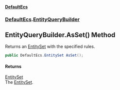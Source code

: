 #### [DefaultEcs](./index.md 'index')
### [DefaultEcs](./DefaultEcs.md 'DefaultEcs').[EntityQueryBuilder](./DefaultEcs-EntityQueryBuilder.md 'DefaultEcs.EntityQueryBuilder')
## EntityQueryBuilder.AsSet() Method
Returns an [EntitySet](./DefaultEcs-EntitySet.md 'DefaultEcs.EntitySet') with the specified rules.  
```csharp
public DefaultEcs.EntitySet AsSet();
```
#### Returns
[EntitySet](./DefaultEcs-EntitySet.md 'DefaultEcs.EntitySet')  
The [EntitySet](./DefaultEcs-EntitySet.md 'DefaultEcs.EntitySet').  
